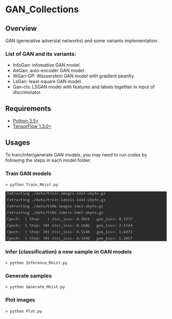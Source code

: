 # GAN_Collections

## Overview

GAN (generative adversial networks) and some variants implementation.

### List of GAN and its variants:
* InfoGan: infomative GAN model.
* AeGan: auto-encoder GAN model.
* WGan-GP: Wasserstein GAN model with gradient peanlty. 
* LsGan: least-square GAN model.
* Gan-cls: LSGAN model with features and labels together in input of discriminator.

## Requirements

- [Python 3.5+](https://anaconda.org/anaconda/python)
- [TensorFlow 1.3.0+](https://www.tensorflow.org/install/)
 
## Usages

To train/infer/generate GAN models, you may need to run codes by following the steps in each model folder:
### Train GAN models
```
> python Train_Mnist.py 

```

<img align='center' img src="./GAN/InfoGan/images/InfoGAN_Train.png">

### Infer (classification) a new sample in GAN models
```
> python Inference_Mnist.py
```

### Generate samples
```
> python Generate_Mnist.py
```

### Plot images
```
> python Plot.py
```
